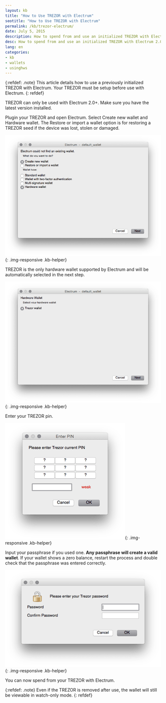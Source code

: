 ```yaml
---
layout: kb
title: "How to Use TREZOR with Electrum"
seotitle: "How to Use TREZOR with Electrum"
permalink: /kb/trezor-electrum/
date: July 5, 2015
description: How to spend from and use an initialized TREZOR with Electrum 2.0.
desc: How to spend from and use an initialized TREZOR with Electrum 2.0. An already initialized TREZOR is required.
lang: en
categories: 
- kb
- wallets
- usinghws
---
```

{:refdef: .note}
This article details how to use a previously initialized TREZOR with Electrum. Your TREZOR must be setup before use with Electrum.
{: refdef}

TREZOR can only be used with Electrum 2.0+. Make sure you have the latest version installed.

Plugin your TREZOR and open Electrum. Select Create new wallet and Hardware wallet. The Restore or import a wallet option is for restoring a TREZOR seed if the device was lost, stolen or damaged.

![add TREZOR Electrum][create]{: .img-responsive .kb-helper}

TREZOR is the only hardware wallet supported by Electrum and will be automatically selected in the next step.

![hardware Electrum][hardware]{: .img-responsive .kb-helper}

Enter your TREZOR pin.

![Electrum PIN code][pin]{: .img-responsive .kb-helper}

Input your passphrase if you used one. **Any passphrase will create a valid wallet**. If your wallet shows a zero balance, restart the process and double check that the passphrase was entered correctly.

![Electrum PIN code][password]{: .img-responsive .kb-helper}

You can now spend from your TREZOR with Electrum.

{:refdef: .note}
Even if the TREZOR is removed after use, the wallet will still be viewable in watch-only mode.
{: refdef}

[pin]: /img/kb/pin.png
[password]: /img/kb/password.png
[hardware]: /img/kb/hardware.png
[create]: /img/kb/create.png